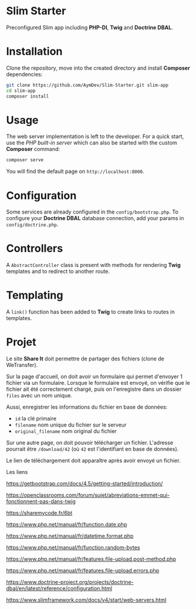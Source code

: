  # Slim Starter
Preconfigured Slim app including **PHP-DI**, **Twig** and **Doctrine DBAL**.

# Installation
Clone the repository, move into the created directory and install **Composer** dependencies:
```sh
git clone https://github.com/AymDev/Slim-Starter.git slim-app
cd slim-app
composer install
```

# Usage
The web server implementation is left to the developer. 
For a quick start, use the *PHP built-in server* which can also be started with the custom **Composer** command:
```sh
composer serve
```
You will find the default page on `http://localhost:8000`.

# Configuration
Some services are already configured in the `config/bootstrap.php`.
To configure your **Doctrine DBAL** database connection, add your params in `config/doctrine.php`.

# Controllers
A `AbstractController` class is present with methods for rendering **Twig** templates and to redirect to another route.

# Templating
A `link()` function has been added to **Twig** to create links to routes in templates.



# Projet
Le site **Share It** doit permettre de partager des fichiers (clone de WeTransfer).

Sur la page d'accueil, on doit avoir un formulaire qui permet d'envoyer 1 fichier via un formulaire.
Lorsque le formulaire est envoyé, on vérifie que le fichier ait été correctement chargé,
puis on l'enregistre dans un dossier `files` avec un nom unique.

Aussi, enregistrer les informations du fichier en base de données:

 - `id` la clé primaire
 - `filename` nom unique du fichier sur le serveur
 - `original_filename` nom original du fichier
 
Sur une autre page, on doit pouvoir télécharger un fichier.
L'adresse pourrait être `/download/42` (où `42` est l'identifiant en base de données).

Le lien de téléchargement doit apparaître après avoir envoyé un fichier.

Les liens

https://getbootstrap.com/docs/4.5/getting-started/introduction/

https://openclassrooms.com/forum/sujet/abreviations-emmet-qui-fonctionnent-pas-dans-twig

https://sharemycode.fr/6bt

https://www.php.net/manual/fr/function.date.php

https://www.php.net/manual/fr/datetime.format.php

https://www.php.net/manual/fr/function.random-bytes

https://www.php.net/manual/fr/features.file-upload.post-method.php

https://www.php.net/manual/fr/features.file-upload.errors.php

https://www.doctrine-project.org/projects/doctrine-dbal/en/latest/reference/configuration.html

https://www.slimframework.com/docs/v4/start/web-servers.html
